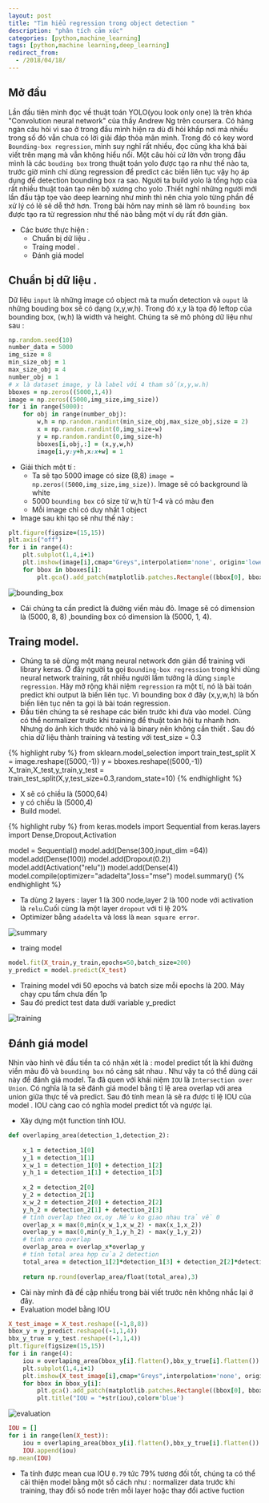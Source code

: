 ```yaml
---
layout: post
title: "Tìm hiểu regression trong object detection "
description: "phân tích cảm xúc"
categories: [python,machine_learning]
tags: [python,machine learning,deep_learning]
redirect_from:
  - /2018/04/18/
---
```

## Mở đầu 
Lần đầu tiên mình đọc về thuật toán YOLO(you look only one) là trên khóa "Convolution neural network" của thầy Andrew Ng trên coursera.
Có hàng ngàn câu hỏi vì sao ở trong đầu mình hiện ra dù đi hỏi khắp nơi mà nhiều trong số đó vẫn chưa có lời giải đáp thỏa mãn mình. Trong đó có key word `Bounding-box regression`, mình suy nghĩ rất nhiều, đọc cũng kha khá bài viết trên mạng mà vẫn không hiểu nổi. Một câu hỏi cứ lởn vởn trong đầu mình là các `bouding box` trong thuật toán yolo được tạo ra như thế nào ta, trước giờ mình chỉ dùng regression để predict  các biến liên tục vậy họ áp dụng để detection bounding box ra sao. Người ta build yolo là tổng hợp của rất nhiều thuật toán tạo nên bộ xương cho yolo .Thiết nghĩ những người mới lần đầu tập tọe vào deep learning như mình thì nên chia yolo từng phần để xử lý có lẽ sẽ dễ thở hơn. Trong bài hôm nay mình sẽ làm rõ `bounding box` được tạo ra từ regression như thế nào bằng một ví dụ rất đơn giản.
* Các bươc thực hiện :
  * Chuẩn bị dữ liệu .
  * Traing model .
  * Đánh giá model
  
## Chuẩn bị dữ liệu .
Dữ liệu `input` là những image có object mà ta muốn detection và `ouput` là những bouding box sẽ có dạng (x,y,w,h). Trong đó x,y là tọa độ leftop của bounding box, (w,h) là width và height. Chúng ta sẽ mô phỏng dữ liệu như sau :
~~~ ruby
np.random.seed(10)
number_data = 5000
img_size = 8
min_size_obj = 1
max_size_obj = 4
number_obj = 1
# x là dataset image, y là label với 4 tham số(x,y,w.h)
bboxes = np.zeros((5000,1,4))
image = np.zeros((5000,img_size,img_size))
for i in range(5000):
    for obj in range(number_obj):
        w,h = np.random.randint(min_size_obj,max_size_obj,size = 2)
        x = np.random.randint(0,img_size-w)
        y = np.random.randint(0,img_size-h)
        bboxes[i,obj,:] = (x,y,w,h)
        image[i,y:y+h,x:x+w] = 1
~~~
* Giải thích một tí :
  * Ta sẽ tạo 5000 image có size (8,8) `image = np.zeros((5000,img_size,img_size))`. Image sẽ có background là white
  * 5000 `bounding box` có size từ w,h từ 1-4 và có màu đen
  * Mỗi image chỉ có duy nhất 1 object
* Image sau khi tạo sẽ như thế này :
~~~ ruby
plt.figure(figsize=(15,15))
plt.axis("off")
for i in range(4):
    plt.subplot(1,4,i+1)
    plt.imshow(image[i],cmap="Greys",interpolation='none', origin='lower', extent=[0, img_size, 0, img_size])
    for bbox in bboxes[i]:
        plt.gca().add_patch(matplotlib.patches.Rectangle((bbox[0], bbox[1]), bbox[2], bbox[3], ec='r', fc='none'))
~~~
![bounding_box](/assets/images/bounding.jpg)
* Cái chúng ta cần predict là đường viền màu đỏ. Image sẽ có dimension là (5000, 8, 8) ,bounding box có dimension là (5000, 1, 4).
## Traing model.
* Chúng ta sẽ dùng một mạng neural network đơn giản để training với library keras. Ở đây người ta gọi `Bounding-box regression` trong khi dùng neural network training, rất nhiều người lầm tưởng là dùng `simple regression`. Hãy mở rộng khái niệm `regression` ra một tí, nó là bài toán predict khi output là biến liên tục. Vì bounding box ở đây (x,y,w,h) là bốn biến liên tục nên ta gọi là bài toán regression.
* Đầu tiên chúng ta sẽ reshape các biến trước khi đưa vào model. Cũng có thể normalizer trước khi training để thuật toán hội tụ nhanh hơn. Nhưng do ảnh kích thước nhỏ và là binary nên không cần thiết . Sau đó chia dữ liệu thành training và testing với test_size = 0.3

{% highlight ruby %}
from sklearn.model_selection import train_test_split
X = image.reshape((5000,-1))
y = bboxes.reshape((5000,-1))
X_train,X_test,y_train,y_test = train_test_split(X,y,test_size=0.3,random_state=10)
{% endhighlight %}

   * X sẽ có chiều là (5000,64) 
   * y có chiều là (5000,4)
* Build model.

{% highlight ruby %}
from keras.models import Sequential
from keras.layers import Dense,Dropout,Activation

model = Sequential()
model.add(Dense(300,input_dim =64))
model.add(Dense(100))
model.add(Dropout(0.2))
model.add(Activation("relu"))
model.add(Dense(4))
model.compile(optimizer="adadelta",loss="mse")
model.summary()
{% endhighlight %}

  * Ta dùng 2 layers : layer 1 là 300 node,layer 2 là 100 node với activation là `relu`.Cuối cùng là một layer `dropout` với tỉ lệ 20%
  * Optimizer bằng `adadelta` và loss là `mean square error`.
  
![summary](/assets/images/summary.jpg)

* traing model

~~~ ruby
model.fit(X_train,y_train,epochs=50,batch_size=200)
y_predict = model.predict(X_test)
~~~
  * Training model với 50 epochs và batch size mỗi epochs là 200. Máy chạy cpu tầm chưa đến 1p
  * Sau đó predict test data dưới variable y_predict
  
![training](/assets/images/training.jpg)

## Đánh giá model
Nhìn vào hình vẽ đầu tiền ta có nhận xét là : model predict tốt là khi đường viền màu đỏ và  `bounding box` nó càng sát nhau . Như vậy
ta có thể dùng cái này để đánh giá model. Ta đã quen với khái niệm `IOU` là `Intersection over Union`. Có nghĩa là ta sẽ đánh giá model bằng tỉ lệ area overlap với area union giữa thực tế và predict. Sau đó tính mean là sẽ ra được tỉ lệ IOU của model . IOU càng cao có nghĩa model predict tốt và ngược lại.
* Xây dựng một function tính IOU.
~~~ ruby
def overlaping_area(detection_1,detection_2):
    
    x_1 = detection_1[0]
    y_1 = detection_1[1]
    x_w_1 = detection_1[0] + detection_1[2]
    y_h_1 = detection_1[1] + detection_1[3]
    
    x_2 = detection_2[0]
    y_2 = detection_2[1]
    x_w_2 = detection_2[0] + detection_2[2]
    y_h_2 = detection_2[1] + detection_2[3]
    # tính overlap theo ox,oy .Nếu ko giao nhau trả về 0
    overlap_x = max(0,min(x_w_1,x_w_2) - max(x_1,x_2))
    overlap_y = max(0,min(y_h_1,y_h_2) - max(y_1,y_2))
    # tính area overlap
    overlap_area = overlap_x*overlap_y
    # tính total area hợp của 2 detection
    total_area = detection_1[2]*detection_1[3] + detection_2[2]*detection_2[3] - overlap_area
    
    return np.round(overlap_area/float(total_area),3)
~~~
  * Cài này mình đã đề cập nhiều trong bài viết trước nên không nhắc lại ở đây.
* Evaluation model bằng IOU
~~~ ruby
X_test_image = X_test.reshape((-1,8,8))
bbox_y = y_predict.reshape((-1,1,4))
bbx_y_true = y_test.reshape((-1,1,4))
plt.figure(figsize=(15,15))
for i in range(4):
    iou = overlaping_area(bbox_y[i].flatten(),bbx_y_true[i].flatten())
    plt.subplot(1,4,i+1)
    plt.imshow(X_test_image[i],cmap="Greys",interpolation='none', origin='lower', extent=[0, img_size, 0, img_size])
    for bbox in bbox_y[i]:
        plt.gca().add_patch(matplotlib.patches.Rectangle((bbox[0], bbox[1]), bbox[2], bbox[3], ec='r', fc='none'))
        plt.title("IOU = "+str(iou),color='blue')
~~~
![evaluation](/assets/images/evaluation.jpg)
~~~ruby
IOU = []
for i in range(len(X_test)):
    iou = overlaping_area(bbox_y[i].flatten(),bbx_y_true[i].flatten())
    IOU.append(iou)
np.mean(IOU)
~~~
* Ta tính được mean cua IOU `0.79` tức 79% tương đối tốt, chúng ta có thể cải thiện model bằng một số cách như : normalizer data trước khi training, thay đổi số node trên mỗi layer hoặc thay đổi active fuction
